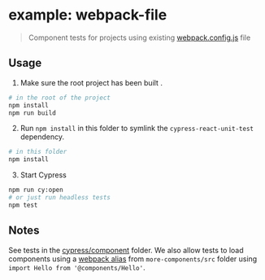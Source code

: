 # example: webpack-file

> Component tests for projects using existing [webpack.config.js](webpack.config.js) file

## Usage

1. Make sure the root project has been built .

```bash
# in the root of the project
npm install
npm run build
```

2. Run `npm install` in this folder to symlink the `cypress-react-unit-test` dependency.

```bash
# in this folder
npm install
```

3. Start Cypress

```bash
npm run cy:open
# or just run headless tests
npm test
```

## Notes

See tests in the [cypress/component](cypress/component) folder. We also allow tests to load components using a [webpack alias](webpack.config.js) from `more-components/src` folder using `import Hello from '@components/Hello'`.

